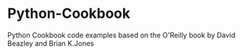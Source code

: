 # Python-Cookbook
Python Cookbook code examples based on the O'Reilly book by David Beazley and Brian K.Jones
